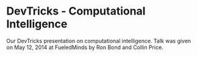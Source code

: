 DevTricks - Computational Intelligence
===============

Our DevTricks presentation on computational intelligence. Talk was given on May 12, 2014 at FueledMinds by Ron Bond and Collin Price.
